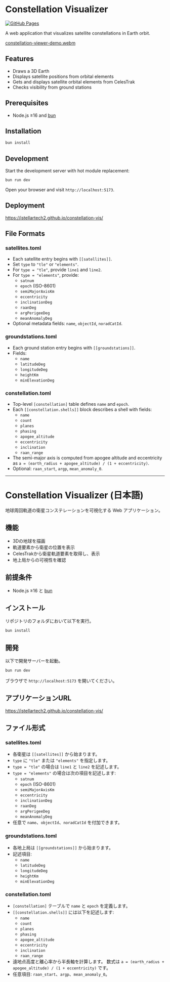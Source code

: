 # Constellation Visualizer

[![GitHub Pages](https://img.shields.io/badge/GitHub%20Pages-Live%20Demo-blue)](https://istellartech2.github.io/constellation-vis/)

A web application that visualizes satellite constellations in Earth orbit.

[constellation-viewer-demo.webm](https://github.com/user-attachments/assets/5389ebab-c38b-4a5f-9e25-4042f1ca3824)

## Features

- Draws a 3D Earth
- Displays satellite positions from orbital elements
- Gets and displays satellite orbital elements from CelesTrak
- Checks visibility from ground stations

## Prerequisites

- Node.js ≥16 and [bun](https://bun.sh/)

## Installation

```bash
bun install
```

## Development

Start the development server with hot module replacement:

```bash
bun run dev
```

Open your browser and visit `http://localhost:5173`.

## Deployment
https://istellartech2.github.io/constellation-vis/

## File Formats

### satellites.toml

- Each satellite entry begins with `[[satellites]]`.
- Set `type` to `"tle"` or `"elements"`.
- For `type = "tle"`, provide `line1` and `line2`.
- For `type = "elements"`, provide:
  - `satnum`
  - `epoch` (ISO-8601)
  - `semiMajorAxisKm`
  - `eccentricity`
  - `inclinationDeg`
  - `raanDeg`
  - `argPerigeeDeg`
  - `meanAnomalyDeg`
- Optional metadata fields: `name`, `objectId`, `noradCatId`.

### groundstations.toml

- Each ground station entry begins with `[[groundstations]]`.
- Fields:
  - `name`
  - `latitudeDeg`
  - `longitudeDeg`
  - `heightKm`
  - `minElevationDeg`

### constellation.toml

- Top-level `[constellation]` table defines `name` and `epoch`.
- Each `[[constellation.shells]]` block describes a shell with fields:
  - `name`
  - `count`
  - `planes`
  - `phasing`
  - `apogee_altitude`
  - `eccentricity`
  - `inclination`
  - `raan_range`
- The semi-major axis is computed from apogee altitude and eccentricity as
  `a = (earth_radius + apogee_altitude) / (1 + eccentricity)`.
- Optional: `raan_start`, `argp`, `mean_anomaly_0`.

---

# Constellation Visualizer (日本語)

地球周回軌道の衛星コンステレーションを可視化する Web アプリケーション。

## 機能

- 3Dの地球を描画
- 軌道要素から衛星の位置を表示
- CelesTrakから衛星軌道要素を取得し、表示
- 地上局からの可視性を確認

## 前提条件

- Node.js ≥16 と [bun](https://bun.sh/)

## インストール

リポジトリのフォルダにおいて以下を実行。

```bash
bun install
```

## 開発

以下で開発サーバーを起動。

```bash
bun run dev
```

ブラウザで `http://localhost:5173` を開いてください。

## アプリケーションURL
https://istellartech2.github.io/constellation-vis/

## ファイル形式

### satellites.toml

- 各衛星は `[[satellites]]` から始まります。
- `type` に `"tle"` または `"elements"` を指定します。
- `type = "tle"` の場合は `line1` と `line2` を記述します。
- `type = "elements"` の場合は次の項目を記述します:
  - `satnum`
  - `epoch` (ISO-8601)
  - `semiMajorAxisKm`
  - `eccentricity`
  - `inclinationDeg`
  - `raanDeg`
  - `argPerigeeDeg`
  - `meanAnomalyDeg`
- 任意で `name`、`objectId`、`noradCatId` を付加できます。

### groundstations.toml

- 各地上局は `[[groundstations]]` から始まります。
- 記述項目:
  - `name`
  - `latitudeDeg`
  - `longitudeDeg`
  - `heightKm`
  - `minElevationDeg`

### constellation.toml

- `[constellation]` テーブルで `name` と `epoch` を定義します。
- `[[constellation.shells]]` には以下を記述します:
  - `name`
  - `count`
  - `planes`
  - `phasing`
  - `apogee_altitude`
  - `eccentricity`
  - `inclination`
  - `raan_range`
 - 遠地点高度と離心率から半長軸を計算します。
   数式は `a = (earth_radius + apogee_altitude) / (1 + eccentricity)` です。
- 任意項目: `raan_start`、`argp`、`mean_anomaly_0`。
